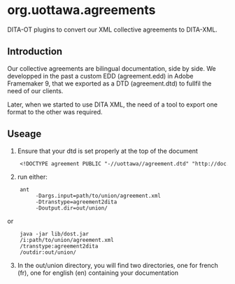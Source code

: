 org.uottawa.agreements
======================

DITA-OT plugins to convert our XML collective agreements  to DITA-XML.

## Introduction

Our collective agreements are bilingual documentation, side by side. We developped in the past a custom EDD (agreement.edd) in Adobe Framemaker 9, that we exported as a DTD (agreement.dtd) to fullfil the need of our clients. 

Later, when we started to use DITA XML, the need of a tool to export one format to the other was required.

## Useage

1. Ensure that your dtd is set properly at the top of the document
```DTD
    <!DOCTYPE agreement PUBLIC "-//uottawa//agreement.dtd" "http://doc.rh.uottawa.ca/agreement/agreement.dtd">
```
    
2. run either:
```Shell
    ant
         -Dargs.input=path/to/union/agreement.xml 
         -Dtranstype=agreement2dita 
         -Doutput.dir=out/union/
```       
or 
    
```Shell    
    java -jar lib/dost.jar
    /i:path/to/union/agreement.xml
    /transtype:agreement2dita
    /outdir:out/union/ 
``` 

3.   In the out/union directory, you will find two directories, one for french (fr), one for english (en) containing your documentation
